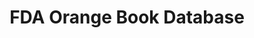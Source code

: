 ---
layout: default
contributors:
- FDA Center for Drug Evaluation and Research
description: The publication Approved Drug Products with Therapeutic Equivalence Evaluations
  (commonly known as the Orange Book) identifies drug products approved on the basis
  of safety and effectiveness by the Food and Drug Administration (FDA) under the
  Federal Food, Drug, and Cosmetic Act (the Act) and related patent and exclusivity
  information.
last_edit: Mon, 19 Jun 2023 16:46:57 GMT
location: https://www.fda.gov/drugs/drug-approvals-and-databases/approved-drug-products-therapeutic-equivalence-evaluations-orange-book
maintained_by: 'The Orange Book downloadable data files are updated monthly. We make
  every effort to prevent errors and discrepancies in the Approved Drug Products data
  files; however, if you wish to report an error or discrepancy in drug data, please
  send a brief description of the problem to orangebook@fda.hhs.gov.


  General questions related to the drug data in these files should be directed to
  the Center for Drug Evaluation and Research, Division of Drug Information druginfo@fda.hhs.gov.'
open_access: 'TRUE'
related_projects:
  parent:
  - orangebook_nber
shortname: orangebook_fda
tags:
- drugs
- pharmaceuticals
- us
- exclusivity
title: FDA Orange Book Database
uuid: dc9b201c-5f40-4aca-9f40-b7e1dcee5c67
versioning: 'FALSE'
---